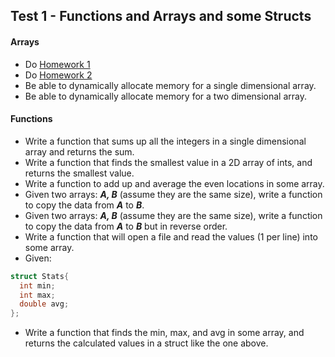 ## Test 1 - Functions and Arrays and some Structs

#### Arrays

- Do [Homework 1](https://github.com/rugbyprof/1063-Data-Structures/tree/master/Assignments/A02)
- Do [Homework 2](https://github.com/rugbyprof/1063-Data-Structures/tree/master/Assignments/A03)
- Be able to dynamically allocate memory for a single dimensional array.
- Be able to dynamically allocate memory for a two dimensional array.

#### Functions

- Write a function that sums up all the integers in a single dimensional array and returns the sum.
- Write a function that finds the smallest value in a 2D array of ints, and returns the smallest value.
- Write a function to add up and average the even locations in some array. 
- Given two arrays: ***A, B*** (assume they are the same size), write a function to copy the data from ***A*** to ***B***.
- Given two arrays: ***A, B*** (assume they are the same size), write a function to copy the data from ***A*** to ***B*** but in reverse order.
- Write a function that will open a file and read the values (1 per line) into some array. 
- Given:

```cpp
struct Stats{
  int min;
  int max;
  double avg;
};
```

- Write a function that finds the min, max, and avg in some array, and returns the calculated values in a struct like the one above.

